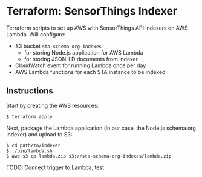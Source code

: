 # Terraform: SensorThings Indexer

Terraform scripts to set up AWS with SensorThings API indexers on AWS Lambda. Will configure:

* S3 bucket `sta-schema-org-indexes`
    * for storing Node.js application for AWS Lambda
    * for storing JSON-LD documents from indexer
* CloudWatch event for running Lambda once per day
* AWS Lambda functions for each STA instance to be indexed

## Instructions

Start by creating the AWS resources:

```
$ terraform apply
```

Next, package the Lambda application (in our case, the Node.js schema.org indexer) and upload to S3:

```
$ cd path/to/indexer
$ ./bin/lambda.sh
$ aws s3 cp lambda.zip s3://sta-schema-org-indexes/lambda.zip
```

TODO: Connect trigger to Lambda, test
